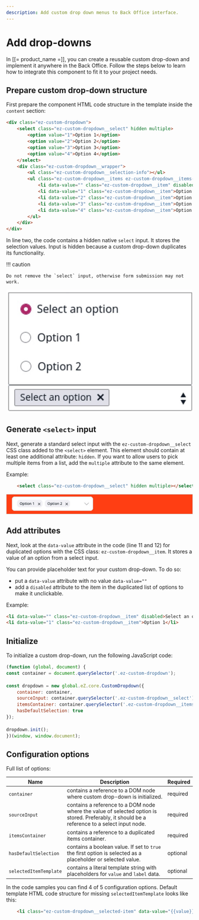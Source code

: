 ```yaml
---
description: Add custom drop down menus to Back Office interface.
---
```


# Add drop-downs

In [[= product_name =]], you can create a reusable custom drop-down and implement it anywhere in the Back Office.
Follow the steps below to learn how to integrate this component to fit it to your project needs.

## Prepare custom drop-down structure

First prepare the component HTML code structure in the template inside the `content` section:

```html hl_lines="2 11 12"
<div class="ez-custom-dropdown">
    <select class="ez-custom-dropdown__select" hidden multiple>
        <option value="1">Option 1</option>
        <option value="2">Option 2</option>
        <option value="3">Option 3</option>
        <option value="4">Option 4</option>
    </select>
    <div class="ez-custom-dropdown__wrapper">
        <ul class="ez-custom-dropdown__selection-info"></ul>
        <ul class="ez-custom-dropdown__items ez-custom-dropdown__items--hidden">
            <li data-value="" class="ez-custom-dropdown__item" disabled>Select an option</li>
            <li data-value="1" class="ez-custom-dropdown__item">Option 1</li>
            <li data-value="2" class="ez-custom-dropdown__item">Option 2</li>
            <li data-value="3" class="ez-custom-dropdown__item">Option 3</li>
            <li data-value="4" class="ez-custom-dropdown__item">Option 4</li>
        </ul>
    </div>
</div>
```

In line two, the code contains a hidden native `select` input. It stores the selection values.
Input is hidden because a custom drop-down duplicates its functionality.

!!! caution

    Do not remove the `select` input, otherwise form submission may not work.

![Dropdown expanded state](img/dropdown_expanded_state.jpg)

## Generate `<select>` input

Next, generate a standard select input with the `ez-custom-dropdown__select` CSS class added to the `<select>` element.
This element should contain at least one additional attribute: `hidden`. 
If you want to allow users to pick multiple items from a list, add the `multiple` attribute to the same element.

Example:

```html
    <select class="ez-custom-dropdown__select" hidden multiple></select>
```

![Drop-down multiple selection](img/dropdown_multiple_selection.jpg)

## Add attributes

Next, look at the `data-value` attribute in the code (line 11 and 12) for duplicated options with the CSS class: `ez-custom-dropdown__item`.
It stores a value of an option from a select input.

You can provide placeholder text for your custom drop-down. To do so:

- put a `data-value` attribute with no value `data-value=""`
- add a `disabled` attribute to the item in the duplicated list of options to make it unclickable.


Example:  
 
```html
<li data-value="" class="ez-custom-dropdown__item" disabled>Select an option</li>
<li data-value="1" class="ez-custom-dropdown__item">Option 1</li>
```

## Initialize

To initialize a custom drop-down, run the following JavaScript code:

```javascript
(function (global, document) {
const container = document.querySelector('.ez-custom-dropdown');

const dropdown = new global.eZ.core.CustomDropdown({
    container: container,
    sourceInput: container.querySelector('.ez-custom-dropdown__select'),
    itemsContainer: container.querySelector('.ez-custom-dropdown__items'),
    hasDefaultSelection: true
});

dropdown.init();
})(window, window.document);
```

## Configuration options

Full list of options:

|Name|Description|Required|
|----|-----------|--------|
|`container`|contains a reference to a DOM node where custom drop-down is initialized.|required|
|`sourceInput`|contains a reference to a DOM node where the value of selected option is stored. Preferably, it should be a reference to a select input node.|required|
|`itemsContainer`|contains a reference to a duplicated items container.|required|
|`hasDefaultSelection`|contains a boolean value. If set to `true` the first option is selected as a placeholder or selected value.|optional|
|`selectedItemTemplate`|contains a literal template string with placeholders for `value` and `label` data.|optional|

In the code samples you can find 4 of 5 configuration options.
Default template HTML code structure for missing `selectedItemTemplate` looks like this:

```html
    <li class="ez-custom-dropdown__selected-item" data-value="{{value}}">{{label}}<span class="${CLASS_REMOVE_SELECTION}"></span></li>
```
